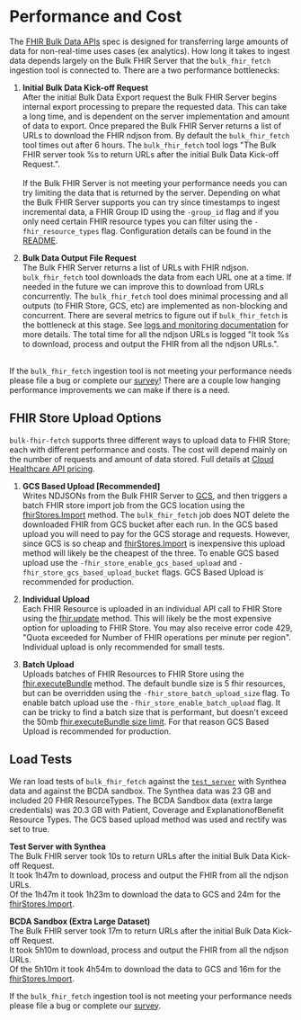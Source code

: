 # Performance and Cost

The [FHIR Bulk Data APIs](https://hl7.org/fhir/uv/bulkdata/) spec is designed for transferring large amounts of data for non-real-time uses cases (ex analytics). How long it takes to ingest data depends largely on the Bulk FHIR Server that the `bulk_fhir_fetch` ingestion tool is connected to. There are a two performance bottlenecks:

1. **Initial Bulk Data Kick-off Request** \
After the initial Bulk Data Export request the Bulk FHIR Server begins internal export processing to prepare the requested data. This can take a long time, and is dependent on the server implementation and amount of data to export. Once prepared the Bulk FHIR Server returns a list of URLs to download the FHIR ndjson from. By default the `bulk_fhir_fetch` tool times out after 6 hours. The `bulk_fhir_fetch` tool logs "The Bulk FHIR server took %s to return URLs after the initial Bulk Data Kick-off Request.". <br> <br>
If the Bulk FHIR Server is not meeting your performance needs you can try limiting the data that is returned by the server. Depending on what the Bulk FHIR Server supports you can try since timestamps to ingest incremental data, a FHIR Group ID using the `-group_id` flag and if you only need certain FHIR resource types you can filter using the `-fhir_resource_types` flag. Configuration details can be found in the [README](/README.md#bulk_fhir_fetch-configuration-examples).

2. **Bulk Data Output File Request** \
The Bulk FHIR Server returns a list of URLs with FHIR ndjson. `bulk_fhir_fetch` tool downloads the data from each URL one at a time. If needed in the future we can improve this to download from URLs concurrently. The `bulk_fhir_fetch` tool does minimal processing and all outputs (to FHIR Store, GCS, etc) are implemented as non-blocking and concurrent. There are several metrics to figure out if `bulk_fhir_fetch` is the bottleneck at this stage. See [logs and monitoring documentation](/docs/logs_and_monitoring.md) for more details. The total time for all the ndjson URLs is logged "It took %s to download, process and output the FHIR from all the ndjson URLs.". <br> <br>

If the `bulk_fhir_fetch` ingestion tool is not meeting your performance needs please file a bug or complete our [survey](https://docs.google.com/forms/d/e/1FAIpQLSdmWHaGc41gWiobMT6kNd0PGPPeWGeS-LyG6CrGZ79moaUIEQ/viewform)! There are a couple low hanging performance improvements we can make if there is a need.

## FHIR Store Upload Options

`bulk-fhir-fetch` supports three different ways to upload data to FHIR Store; each with different performance and costs. The cost will depend mainly on the number of requests and amount of data stored. Full details at [Cloud Healthcare API pricing](https://cloud.google.com/healthcare-api/pricing).

1. **GCS Based Upload [Recommended]** \
Writes NDJSONs from the Bulk FHIR Server to [GCS](https://cloud.google.com/storage/docs), and then triggers a batch FHIR store import job from the GCS location using the [fhirStores.Import](https://cloud.google.com/healthcare-api/docs/reference/rest/v1/projects.locations.datasets.fhirStores/import) method. The `bulk_fhir_fetch` job does NOT delete the downloaded FHIR from GCS bucket after each run. In the GCS based upload you will need to pay for the GCS storage and requests.  However, since GCS is so cheap and [fhirStores.Import](https://cloud.google.com/healthcare-api/docs/reference/rest/v1/projects.locations.datasets.fhirStores/import) is inexpensive this upload method will likely be the cheapest of the three. To enable GCS based upload use the `-fhir_store_enable_gcs_based_upload` and `-fhir_store_gcs_based_upload_bucket` flags. GCS Based Upload is recommended for production.

2. **Individual Upload** \
Each FHIR Resource is uploaded in an individual API call to FHIR Store using the [fhir.update](https://cloud.google.com/healthcare-api/docs/reference/rest/v1/projects.locations.datasets.fhirStores.fhir/update) method. This will likely be the most expensive option for uploading to FHIR Store. You may also receive error code 429, "Quota exceeded for Number of FHIR operations per minute per region". Individual upload is only recommended for small tests.

3. **Batch Upload** \
Uploads batches of FHIR Resources to FHIR Store using the [fhir.executeBundle](https://cloud.google.com/healthcare-api/docs/reference/rest/v1/projects.locations.datasets.fhirStores.fhir/executeBundle) method. The default bundle size is 5 fhir resources, but can be overridden using the `-fhir_store_batch_upload_size` flag. To enable batch upload use the `-fhir_store_enable_batch_upload` flag. It can be tricky to find a batch size that is performant, but doesn't exceed the 50mb [fhir.executeBundle size limit](https://cloud.google.com/healthcare-api/quotas#resource_limits). For that reason GCS Based Upload is recommended for production.

## Load Tests

We ran load tests of `bulk_fhir_fetch` against the [`test_server`](/cmd/test_server/README.md) with
Synthea data and against the BCDA sandbox. The Synthea data was 23 GB and
included 20 FHIR ResourceTypes. The BCDA Sandbox data (extra large credentials)
was 20.3 GB with Patient, Coverage and ExplanationofBenefit Resource Types. The
GCS based upload method was used and rectify was set to true.

**Test Server with Synthea** \
The Bulk FHIR server took 10s to return URLs after the initial Bulk Data Kick-off Request. \
It took 1h47m to download, process and output the FHIR from all the ndjson URLs. \
Of the 1h47m it took 1h23m to download the data to GCS and 24m for the [fhirStores.Import](https://cloud.google.com/healthcare-api/docs/reference/rest/v1/projects.locations.datasets.fhirStores/.import).

**BCDA Sandbox (Extra Large Dataset)** \
The Bulk FHIR server took 17m to return URLs after the initial Bulk Data Kick-off Request. \
It took 5h10m to download, process and output the FHIR from all the ndjson URLs. \
Of the 5h10m it took 4h54m to download the data to GCS and 16m for the [fhirStores.Import](https://cloud.google.com/healthcare-api/docs/reference/rest/v1/projects.locations.datasets.fhirStores/.import).

If the `bulk_fhir_fetch` ingestion tool is not meeting your performance needs please file a bug or complete our [survey](https://docs.google.com/forms/d/e/1FAIpQLSdmWHaGc41gWiobMT6kNd0PGPPeWGeS-LyG6CrGZ79moaUIEQ/viewform).